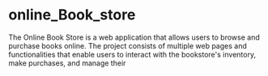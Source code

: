 # online_Book_store
The Online Book Store is a web application that allows users to browse and purchase books online. The project consists of multiple web pages and functionalities that enable users to interact with the bookstore's inventory, make purchases, and manage their 
